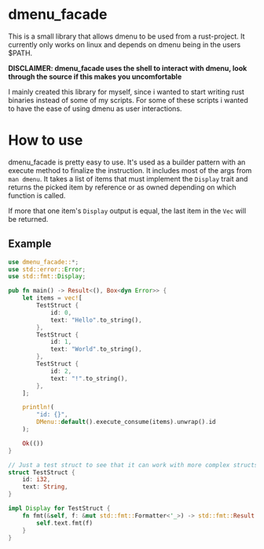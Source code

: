 # dmenu_facade

This is a small library that allows dmenu to be used from a rust-project. It currently only works on linux and depends on dmenu being in the users \$PATH.

**DISCLAIMER: dmenu_facade uses the shell to interact with dmenu, look through the source if this makes you uncomfortable**

I mainly created this library for myself, since i wanted to start writing rust binaries instead of some of my scripts. For some of these scripts i wanted to have the ease of using dmenu as user interactions.

# How to use

dmenu_facade is pretty easy to use. It's used as a builder pattern with an execute method to finalize the instruction. It includes most of the args from `man dmenu`. It takes a list of items that must implement the `Display` trait and returns the picked item by reference or as owned depending on which function is called.

If more that one item's `Display` output is equal, the last item in the `Vec` will be returned.

## Example

```rs
use dmenu_facade::*;
use std::error::Error;
use std::fmt::Display;

pub fn main() -> Result<(), Box<dyn Error>> {
    let items = vec![
        TestStruct {
            id: 0,
            text: "Hello".to_string(),
        },
        TestStruct {
            id: 1,
            text: "World".to_string(),
        },
        TestStruct {
            id: 2,
            text: "!".to_string(),
        },
    ];

    println!(
        "id: {}",
        DMenu::default().execute_consume(items).unwrap().id
    );

    Ok(())
}

// Just a test struct to see that it can work with more complex structs, as long as they implement Display
struct TestStruct {
    id: i32,
    text: String,
}

impl Display for TestStruct {
    fn fmt(&self, f: &mut std::fmt::Formatter<'_>) -> std::fmt::Result {
        self.text.fmt(f)
    }
}

```
